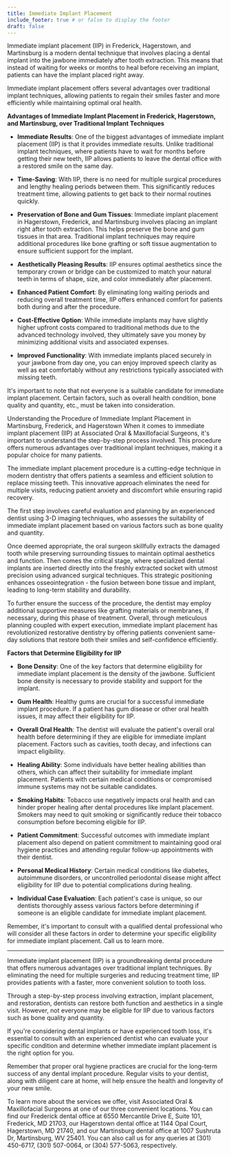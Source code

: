 ```yaml
---
title: Immediate Implant Placement
include_footer: true # or false to display the footer
draft: false
---
```


Immediate implant placement (IIP) in Frederick, Hagerstown, and Martinsburg is a modern dental technique that involves placing a dental implant into the jawbone immediately after tooth extraction. This means that instead of waiting for weeks or months to heal before receiving an implant, patients can have the implant placed right away.

Immediate implant placement offers several advantages over traditional implant techniques, allowing patients to regain their smiles faster and more efficiently while maintaining optimal oral health.

**Advantages of Immediate Implant Placement in Frederick, Hagerstown, and Martinsburg, over Traditional Implant Techniques**

- **Immediate Results**: One of the biggest advantages of immediate implant placement (IIP) is that it provides immediate results. Unlike traditional implant techniques, where patients have to wait for months before getting their new teeth, IIP allows patients to leave the dental office with a restored smile on the same day.

- **Time-Saving**: With IIP, there is no need for multiple surgical procedures and lengthy healing periods between them. This significantly reduces treatment time, allowing patients to get back to their normal routines quickly.

- **Preservation of Bone and Gum Tissues**: Immediate implant placement in Hagerstown, Frederick, and Martinsburg involves placing an implant right after tooth extraction. This helps preserve the bone and gum tissues in that area. Traditional implant techniques may require additional procedures like bone grafting or soft tissue augmentation to ensure sufficient support for the implant.

- **Aesthetically Pleasing Results**: IIP ensures optimal aesthetics since the temporary crown or bridge can be customized to match your natural teeth in terms of shape, size, and color immediately after placement.

- **Enhanced Patient Comfort**: By eliminating long waiting periods and reducing overall treatment time, IIP offers enhanced comfort for patients both during and after the procedure.

- **Cost-Effective Option**: While immediate implants may have slightly higher upfront costs compared to traditional methods due to the advanced technology involved, they ultimately save you money by minimizing additional visits and associated expenses.

- **Improved Functionality**: With immediate implants placed securely in your jawbone from day one, you can enjoy improved speech clarity as well as eat comfortably without any restrictions typically associated with missing teeth.

It's important to note that not everyone is a suitable candidate for immediate implant placement. Certain factors, such as overall health condition, bone quality and quantity, etc., must be taken into consideration.

Understanding the Procedure of Immediate Implant Placement in Martinsburg, Frederick, and Hagerstown
When it comes to immediate implant placement (IIP) at Associated Oral & Maxillofacial Surgeons, it's important to understand the step-by-step process involved. This procedure offers numerous advantages over traditional implant techniques, making it a popular choice for many patients.

The immediate implant placement procedure is a cutting-edge technique in modern dentistry that offers patients a seamless and efficient solution to replace missing teeth. This innovative approach eliminates the need for multiple visits, reducing patient anxiety and discomfort while ensuring rapid recovery.

The first step involves careful evaluation and planning by an experienced dentist using 3-D imaging techniques, who assesses the suitability of immediate implant placement based on various factors such as bone quality and quantity.

Once deemed appropriate, the oral surgeon skillfully extracts the damaged tooth while preserving surrounding tissues to maintain optimal aesthetics and function. Then comes the critical stage, where specialized dental implants are inserted directly into the freshly extracted socket with utmost precision using advanced surgical techniques. This strategic positioning enhances osseointegration - the fusion between bone tissue and implant, leading to long-term stability and durability.

To further ensure the success of the procedure, the dentist may employ additional supportive measures like grafting materials or membranes, if necessary, during this phase of treatment. Overall, through meticulous planning coupled with expert execution, immediate implant placement has revolutionized restorative dentistry by offering patients convenient same-day solutions that restore both their smiles and self-confidence efficiently.

**Factors that Determine Eligibility for IIP**

- **Bone Density**: One of the key factors that determine eligibility for immediate implant placement is the density of the jawbone. Sufficient bone density is necessary to provide stability and support for the implant.

- **Gum Health**: Healthy gums are crucial for a successful immediate implant procedure. If a patient has gum disease or other oral health issues, it may affect their eligibility for IIP.

- **Overall Oral Health**: The dentist will evaluate the patient's overall oral health before determining if they are eligible for immediate implant placement. Factors such as cavities, tooth decay, and infections can impact eligibility.

- **Healing Ability**: Some individuals have better healing abilities than others, which can affect their suitability for immediate implant placement. Patients with certain medical conditions or compromised immune systems may not be suitable candidates.

- **Smoking Habits**: Tobacco use negatively impacts oral health and can hinder proper healing after dental procedures like implant placement. Smokers may need to quit smoking or significantly reduce their tobacco consumption before becoming eligible for IIP.

- **Patient Commitment**: Successful outcomes with immediate implant placement also depend on patient commitment to maintaining good oral hygiene practices and attending regular follow-up appointments with their dentist.

- **Personal Medical History**: Certain medical conditions like diabetes, autoimmune disorders, or uncontrolled periodontal disease might affect eligibility for IIP due to potential complications during healing.

- **Individual Case Evaluation**: Each patient's case is unique, so our dentists thoroughly assess various factors before determining if someone is an eligible candidate for immediate implant placement.

Remember, it's important to consult with a qualified dental professional who will consider all these factors in order to determine your specific eligibility for immediate implant placement. Call us to learn more.

---

Immediate implant placement (IIP) is a groundbreaking dental procedure that offers numerous advantages over traditional implant techniques. By eliminating the need for multiple surgeries and reducing treatment time, IIP provides patients with a faster, more convenient solution to tooth loss.

Through a step-by-step process involving extraction, implant placement, and restoration, dentists can restore both function and aesthetics in a single visit. However, not everyone may be eligible for IIP due to various factors such as bone quality and quantity.

If you're considering dental implants or have experienced tooth loss, it's essential to consult with an experienced dentist who can evaluate your specific condition and determine whether immediate implant placement is the right option for you.

Remember that proper oral hygiene practices are crucial for the long-term success of any dental implant procedure. Regular visits to your dentist, along with diligent care at home, will help ensure the health and longevity of your new smile.

To learn more about the services we offer, visit Associated Oral & Maxillofacial Surgeons at one of our three convenient locations. You can find our Frederick dental office at 6550 Mercantile Drive E, Suite 101, Frederick, MD 21703, our Hagerstown dental office at 1144 Opal Court, Hagerstown, MD 21740, and our Martinsburg dental office at 1007 Sushruta Dr, Martinsburg, WV 25401. You can also call us for any queries at (301) 450-6717, (301) 507-0064, or (304) 577-5063, respectively.
